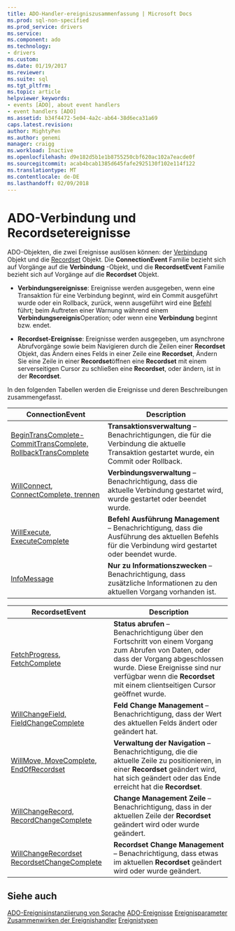 ```yaml
---
title: ADO-Handler-ereigniszusammenfassung | Microsoft Docs
ms.prod: sql-non-specified
ms.prod_service: drivers
ms.service: 
ms.component: ado
ms.technology:
- drivers
ms.custom: 
ms.date: 01/19/2017
ms.reviewer: 
ms.suite: sql
ms.tgt_pltfrm: 
ms.topic: article
helpviewer_keywords:
- events [ADO], about event handlers
- event handlers [ADO]
ms.assetid: b34f4472-5e04-4a2c-ab64-38d6eca31a69
caps.latest.revision: 
author: MightyPen
ms.author: genemi
manager: craigg
ms.workload: Inactive
ms.openlocfilehash: d9e182d5b1e1b8755250cbf620ac102a7eacde0f
ms.sourcegitcommit: acab4bcab1385d645fafe2925130f102e114f122
ms.translationtype: MT
ms.contentlocale: de-DE
ms.lasthandoff: 02/09/2018
---
```

# <a name="ado-connection-and-recordset-events"></a>ADO-Verbindung und Recordsetereignisse
ADO-Objekten, die zwei Ereignisse auslösen können: der [Verbindung](../../../ado/reference/ado-api/connection-object-ado.md) Objekt und die [Recordset](../../../ado/reference/ado-api/recordset-object-ado.md) Objekt. Die **ConnectionEvent** Familie bezieht sich auf Vorgänge auf die **Verbindung** -Objekt, und die **RecordsetEvent** Familie bezieht sich auf Vorgänge auf die  **Recordset** Objekt.

-   **Verbindungsereignisse**: Ereignisse werden ausgegeben, wenn eine Transaktion für eine Verbindung beginnt, wird ein Commit ausgeführt wurde oder ein Rollback, zurück, wenn ausgeführt wird eine [Befehl](../../../ado/reference/ado-api/command-object-ado.md) führt; beim Auftreten einer Warnung während einem **Verbindungsereignis**Operation; oder wenn eine **Verbindung** beginnt bzw. endet.

-   **Recordset-Ereignisse**: Ereignisse werden ausgegeben, um asynchrone Abrufvorgänge sowie beim Navigieren durch die Zeilen einer **Recordset** Objekt, das Ändern eines Felds in einer Zeile eine **Recordset**, Ändern Sie eine Zeile in einer **Recordset**öffnen eine **Recordset** mit einem serverseitigen Cursor zu schließen eine **Recordset**, oder ändern, ist in der  **Recordset**.

 In den folgenden Tabellen werden die Ereignisse und deren Beschreibungen zusammengefasst.

|ConnectionEvent|Description|
|---------------------|-----------------|
|[BeginTransComplete-CommitTransComplete, RollbackTransComplete](../../../ado/reference/ado-api/begintranscomplete-committranscomplete-and-rollbacktranscomplete-events-ado.md)|**Transaktionsverwaltung** – Benachrichtigungen, die für die Verbindung die aktuelle Transaktion gestartet wurde, ein Commit oder Rollback.|
|[WillConnect](../../../ado/reference/ado-api/willconnect-event-ado.md), [ConnectComplete, trennen](../../../ado/reference/ado-api/connectcomplete-and-disconnect-events-ado.md)|**Verbindungsverwaltung** – Benachrichtigung, dass die aktuelle Verbindung gestartet wird, wurde gestartet oder beendet wurde.|
|[WillExecute](../../../ado/reference/ado-api/willexecute-event-ado.md), [ExecuteComplete](../../../ado/reference/ado-api/executecomplete-event-ado.md)|**Befehl Ausführung Management** – Benachrichtigung, dass die Ausführung des aktuellen Befehls für die Verbindung wird gestartet oder beendet wurde.|
|[InfoMessage](../../../ado/reference/ado-api/infomessage-event-ado.md)|**Nur zu Informationszwecken** – Benachrichtigung, dass zusätzliche Informationen zu den aktuellen Vorgang vorhanden ist.|

|RecordsetEvent|Description|
|--------------------|-----------------|
|[FetchProgress](../../../ado/reference/ado-api/fetchprogress-event-ado.md), [FetchComplete](../../../ado/reference/ado-api/fetchcomplete-event-ado.md)|**Status abrufen** – Benachrichtigung über den Fortschritt von einem Vorgang zum Abrufen von Daten, oder dass der Vorgang abgeschlossen wurde. Diese Ereignisse sind nur verfügbar wenn die **Recordset** mit einem clientseitigen Cursor geöffnet wurde.|
|[WillChangeField, FieldChangeComplete](../../../ado/reference/ado-api/willchangefield-and-fieldchangecomplete-events-ado.md)|**Feld Change Management** – Benachrichtigung, dass der Wert des aktuellen Felds ändert oder geändert hat.|
|[WillMove, MoveComplete](../../../ado/reference/ado-api/willmove-and-movecomplete-events-ado.md), [EndOfRecordset](../../../ado/reference/ado-api/endofrecordset-event-ado.md)|**Verwaltung der Navigation** – Benachrichtigung, die die aktuelle Zeile zu positionieren, in einer **Recordset** geändert wird, hat sich geändert oder das Ende erreicht hat die **Recordset**.|
|[WillChangeRecord, RecordChangeComplete](../../../ado/reference/ado-api/willchangerecord-and-recordchangecomplete-events-ado.md)|**Change Management Zeile** – Benachrichtigung, dass in der aktuellen Zeile der **Recordset** geändert wird oder wurde geändert.|
|[WillChangeRecordset RecordsetChangeComplete](../../../ado/reference/ado-api/willchangerecordset-and-recordsetchangecomplete-events-ado.md)|**Recordset Change Management** – Benachrichtigung, dass etwas im aktuellen **Recordset** geändert wird oder wurde geändert.|

## <a name="see-also"></a>Siehe auch
 [ADO-Ereignisinstanziierung von Sprache](../../../ado/guide/data/ado-event-instantiation-by-language.md) [ADO-Ereignisse](../../../ado/reference/ado-api/ado-events.md) [Ereignisparameter](../../../ado/guide/data/event-parameters.md) [Zusammenwirken der Ereignishandler](../../../ado/guide/data/how-event-handlers-work-together.md) [Ereignistypen](../../../ado/guide/data/types-of-events.md)

